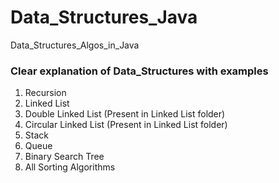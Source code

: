 # Data_Structures_Java
Data_Structures_Algos_in_Java

### Clear explanation of Data_Structures with examples 
1. Recursion
2. Linked List
3. Double Linked List (Present in Linked List folder)
4. Circular Linked List (Present in Linked List folder)
5. Stack
6. Queue
7. Binary Search Tree
8. All Sorting Algorithms
